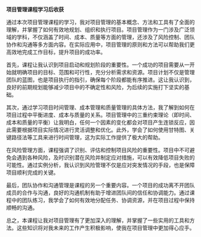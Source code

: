 **项目管理课程学习后收获**

通过本次项目管理课程的学习，我对项目管理的基本概念、方法和工具有了全面的理解，并掌握了如何有效地规划、组织和执行项目。项目管理作为一门涉及广泛领域的学科，不仅涵盖了时间、成本、质量等方面的管理，还涉及了风险控制、团队协作和沟通等多方面内容。在实际应用中，项目管理的原则和方法可以帮助我们更高效地完成工作目标，提升项目的成功率。

首先，课程让我认识到项目启动和规划阶段的重要性。一个成功的项目需要从一开始就明确项目的目标、范围和可行性，充分分析需求和资源。项目计划不仅是管理团队的蓝图，也是项目执行的指引，确保每个阶段都能有序推进。这让我认识到，良好的前期规划能够减少项目中的不确定性和风险，为后续的实施打下坚实的基础。

其次，通过学习项目时间管理、成本管理和质量管理的具体方法，我了解到如何在项目过程中平衡进度、成本与质量的关系。项目管理中的三重约束理论（即时间、成本和质量的平衡）让我明白，任何一个因素的变化都会对项目产生连锁反应，因此需要根据项目实际情况进行灵活调整和优化。此外，学会了如何使用甘特图、关键路径法等工具来进行时间管理，这为实际工作提供了极大的帮助。

在风险管理方面，课程强调了识别、评估和控制项目风险的重要性。项目中不可避免会遇到各种风险，及时识别潜在风险并制定应对措施，可以有效降低项目失败的可能性。通过实例分析，我认识到风险管理不仅是应对突发情况的手段，也是保障项目顺利完成的关键。

最后，团队协作和沟通管理是课程的另一个重要内容。一个项目的成功离不开团队成员的合作与沟通，良好的沟通机制有助于增进团队间的信任和协调能力。通过课程中的团队练习，我学会了如何有效地分配任务、协调资源，并在项目过程中保持顺畅的沟通。

总之，本课程让我对项目管理有了更加深入的理解，并掌握了一些实用的工具和方法。这些知识将对我未来的工作产生积极影响，使我在项目管理中更加得心应手。